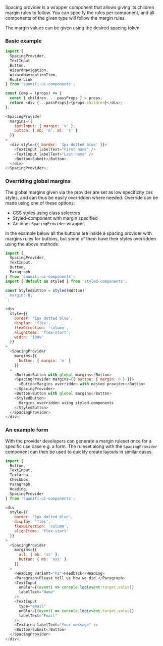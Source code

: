 Spacing provider is a wrapper component that allows giving its children margin rules to follow. You can specify the rules per component, and all components of the given type will follow the margin rules.

The margin values can be given using the desired spacing token.

### Basic example

```js
import {
  SpacingProvider,
  TextInput,
  Button,
  WizardNavigation,
  WizardNavigationItem,
  RouterLink
} from 'suomifi-ui-components';

const Comp = (props) => {
  const { children, ...passProps } = props;
  return <div {...passProps}>{props.children}</div>;
};

<SpacingProvider
  margins={{
    textInput: { margin: 's' },
    button: { mb: 'm', ml: 's' }
  }}
>
  <div style={{ border: '1px dotted blue' }}>
    <TextInput labelText="First name" />
    <TextInput labelText="Last name" />
    <Button>Submit</Button>
  </div>
</SpacingProvider>;
```

### Overriding global margins

The global margins given via the provider are set as low specificity css styles, and can thus be easily overridden where needed. Override can be made using one of these options:

- CSS styles using class selectors
- Styled-component with margin specified
- An inner `SpacingProvider` wrapper

In the example below all the buttons are inside a spacing provider with margins rules for buttons, but some of them have their styles overridden using the above methods.

```js
import {
  SpacingProvider,
  TextInput,
  Button,
  Paragraph
} from 'suomifi-ui-components';
import { default as styled } from 'styled-components';

const StyledButton = styled(Button)`
  margin: 0;
`;

<div
  style={{
    border: '1px dotted blue',
    display: 'flex',
    flexDirection: 'column',
    alignItems: 'flex-start',
    width: '100%'
  }}
>
  <SpacingProvider
    margins={{
      button: { margin: 'm' }
    }}
  >
    <Button>Button with global margins</Button>
    <SpacingProvider margins={{ button: { margin: 0 } }}>
      <Button>Margins overridden with nested provider</Button>
    </SpacingProvider>
    <Button>Button with global margins</Button>
    <StyledButton>
      Margins overridden using styled-components
    </StyledButton>
  </SpacingProvider>
</div>;
```

### An example form

With the provider developers can generate a margin ruleset once for a specific use case e.g. a form. The ruleset along with the `SpacingProvider` component can then be used to quickly create layouts in similar cases.

```js
import {
  Button,
  TextInput,
  Textarea,
  Checkbox,
  Paragraph,
  Heading,
  SpacingProvider
} from 'suomifi-ui-components';

<div
  style={{
    border: '1px dotted blue',
    display: 'flex',
    flexDirection: 'column',
    alignItems: 'flex-start'
  }}
>
  <SpacingProvider
    margins={{
      all: { mb: 'xs' },
      button: { mb: 'xxs' }
    }}
  >
    <Heading variant="h2">Feedback</Heading>
    <Paragraph>Please tell us how we did.</Paragraph>
    <TextInput
      onBlur={(event) => console.log(event.target.value)}
      labelText="Name"
    />
    <TextInput
      type="email"
      onBlur={(event) => console.log(event.target.value)}
      labelText="Email"
    />
    <Textarea labelText="Your message" />
    <Button>Submit</Button>
  </SpacingProvider>
</div>;
```
